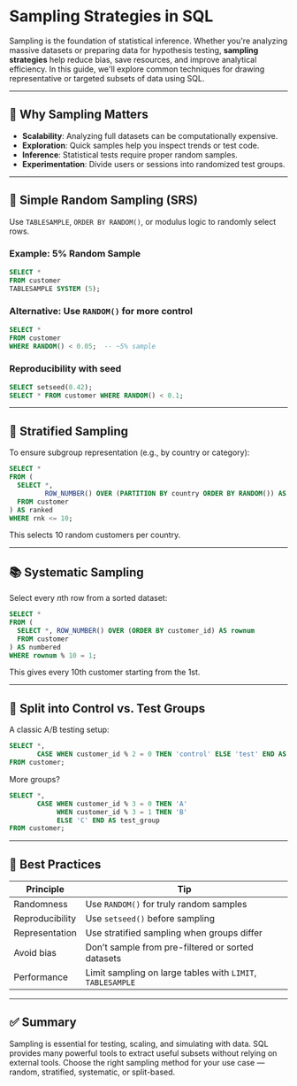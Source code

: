 # Sampling Strategies in SQL

Sampling is the foundation of statistical inference. Whether you're analyzing massive datasets or preparing data for hypothesis testing, **sampling strategies** help reduce bias, save resources, and improve analytical efficiency. In this guide, we'll explore common techniques for drawing representative or targeted subsets of data using SQL.

---

## 🎯 Why Sampling Matters

* **Scalability**: Analyzing full datasets can be computationally expensive.
* **Exploration**: Quick samples help you inspect trends or test code.
* **Inference**: Statistical tests require proper random samples.
* **Experimentation**: Divide users or sessions into randomized test groups.

---

## 🧪 Simple Random Sampling (SRS)

Use `TABLESAMPLE`, `ORDER BY RANDOM()`, or modulus logic to randomly select rows.

### Example: 5% Random Sample

```sql
SELECT *
FROM customer
TABLESAMPLE SYSTEM (5);
```

### Alternative: Use `RANDOM()` for more control

```sql
SELECT *
FROM customer
WHERE RANDOM() < 0.05;  -- ~5% sample
```

### Reproducibility with seed

```sql
SELECT setseed(0.42);
SELECT * FROM customer WHERE RANDOM() < 0.1;
```

---

## 🔁 Stratified Sampling

To ensure subgroup representation (e.g., by country or category):

```sql
SELECT *
FROM (
  SELECT *,
         ROW_NUMBER() OVER (PARTITION BY country ORDER BY RANDOM()) AS rnk
  FROM customer
) AS ranked
WHERE rnk <= 10;
```

This selects 10 random customers per country.

---

## 📚 Systematic Sampling

Select every *n*th row from a sorted dataset:

```sql
SELECT *
FROM (
  SELECT *, ROW_NUMBER() OVER (ORDER BY customer_id) AS rownum
  FROM customer
) AS numbered
WHERE rownum % 10 = 1;
```

This gives every 10th customer starting from the 1st.

---

## 🎲 Split into Control vs. Test Groups

A classic A/B testing setup:

```sql
SELECT *,
       CASE WHEN customer_id % 2 = 0 THEN 'control' ELSE 'test' END AS group_assignment
FROM customer;
```

More groups?

```sql
SELECT *,
       CASE WHEN customer_id % 3 = 0 THEN 'A'
            WHEN customer_id % 3 = 1 THEN 'B'
            ELSE 'C' END AS test_group
FROM customer;
```

---

## 🧠 Best Practices

| Principle       | Tip                                                        |
| --------------- | ---------------------------------------------------------- |
| Randomness      | Use `RANDOM()` for truly random samples                    |
| Reproducibility | Use `setseed()` before sampling                            |
| Representation  | Use stratified sampling when groups differ                 |
| Avoid bias      | Don’t sample from pre-filtered or sorted datasets          |
| Performance     | Limit sampling on large tables with `LIMIT`, `TABLESAMPLE` |

---

## ✅ Summary

Sampling is essential for testing, scaling, and simulating with data. SQL provides many powerful tools to extract useful subsets without relying on external tools. Choose the right sampling method for your use case — random, stratified, systematic, or split-based.
